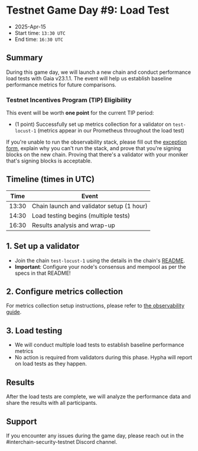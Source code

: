 # Testnet Game Day #9: Load Test

* 2025-Apr-15
* Start time: `13:30 UTC`
* End time: `16:30 UTC`

## Summary

During this game day, we will launch a new chain and conduct performance load tests with Gaia v23.1.1. The event will help us establish baseline performance metrics for future comparisons.

### Testnet Incentives Program (TIP) Eligibility

This event will be worth **one point** for the current TIP period:

* (1 point) Successfully set up metrics collection for a validator on `test-locust-1` (metrics appear in our Prometheus throughout the load test)

If you're unable to run the observability stack, please fill out the [exception form](https://testnets.hypha.coop/about-the-program/), explain why you can't run the stack, and prove that you're signing blocks on the new chain. Proving that there's a validator with your moniker that's signing blocks is acceptable.

## Timeline (times in UTC)

| Time | Event |
|------|-------|
| 13:30 | Chain launch and validator setup (1 hour) |
| 14:30 | Load testing begins (multiple tests) |
| 16:30 | Results analysis and wrap-up |

## 1. Set up a validator

* Join the chain `test-locust-1` using the details in the chain's [README](../../interchain-security/test-locust-1/README.md).
* **Important**: Configure your node's consensus and mempool as per the specs in that README!

## 2. Configure metrics collection

For metrics collection setup instructions, please refer to [the observability guide](observability.md).

## 3. Load testing

* We will conduct multiple load tests to establish baseline performance metrics
* No action is required from validators during this phase. Hypha will report on load tests as they happen.

## Results

After the load tests are complete, we will analyze the performance data and share the results with all participants.

## Support

If you encounter any issues during the game day, please reach out in the #interchain-security-testnet Discord channel.
